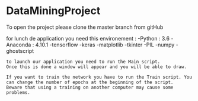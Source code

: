 # DataMiningProject
 To open the project please clone the master branch from gitHub
 
 for lunch de application you need this environement :
    -Python : 3.6
    -Anaconda : 4.10.1
    -tensorflow
    -keras
    -matplotlib
    -tkinter
    -PIL
    -numpy
    -ghostscript
    
    to launch our application you need to run the Main script. 
    Once this is done a window will appear and you will be able to draw.
    
    If you want to train the network you have to run the Train script. You can change the number of epochs at the beginning of the script. 
    Beware that using a training on another computer may cause some problems.
